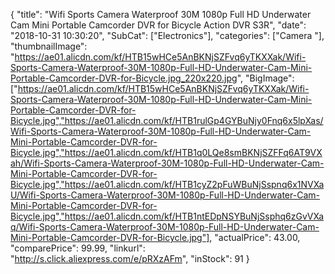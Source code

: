 {
	"title": "Wifi Sports Camera Waterproof 30M 1080p Full HD Underwater Cam Mini Portable Camcorder DVR for Bicycle Action DVR S3R",
	"date": "2018-10-31 10:30:20",
	"SubCat": ["Electronics"],
	"categories": ["Camera "],
	"thumbnailImage": "https://ae01.alicdn.com/kf/HTB15wHCe5AnBKNjSZFvq6yTKXXak/Wifi-Sports-Camera-Waterproof-30M-1080p-Full-HD-Underwater-Cam-Mini-Portable-Camcorder-DVR-for-Bicycle.jpg_220x220.jpg",
	"BigImage": ["https://ae01.alicdn.com/kf/HTB15wHCe5AnBKNjSZFvq6yTKXXak/Wifi-Sports-Camera-Waterproof-30M-1080p-Full-HD-Underwater-Cam-Mini-Portable-Camcorder-DVR-for-Bicycle.jpg","https://ae01.alicdn.com/kf/HTB1rulGp4GYBuNjy0Fnq6x5lpXas/Wifi-Sports-Camera-Waterproof-30M-1080p-Full-HD-Underwater-Cam-Mini-Portable-Camcorder-DVR-for-Bicycle.jpg","https://ae01.alicdn.com/kf/HTB1q0LQe8smBKNjSZFFq6AT9VXah/Wifi-Sports-Camera-Waterproof-30M-1080p-Full-HD-Underwater-Cam-Mini-Portable-Camcorder-DVR-for-Bicycle.jpg","https://ae01.alicdn.com/kf/HTB1cyZ2pFuWBuNjSspnq6x1NVXaU/Wifi-Sports-Camera-Waterproof-30M-1080p-Full-HD-Underwater-Cam-Mini-Portable-Camcorder-DVR-for-Bicycle.jpg","https://ae01.alicdn.com/kf/HTB1ntEDpNSYBuNjSsphq6zGvVXaq/Wifi-Sports-Camera-Waterproof-30M-1080p-Full-HD-Underwater-Cam-Mini-Portable-Camcorder-DVR-for-Bicycle.jpg"],
	"actualPrice": 43.00,
	"comparePrice": 99.99,
	"linkurl": "http://s.click.aliexpress.com/e/pRXzAFm",
	"inStock": 91
}

